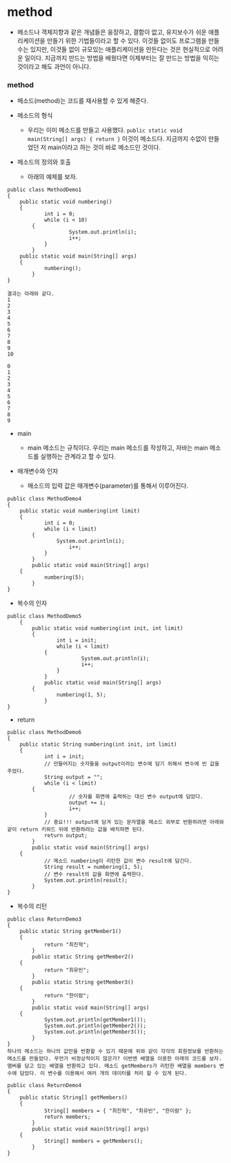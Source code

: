 # method
* 메소드나 객체지향과 같은 개념들은 웅장하고, 결함이 없고, 유지보수가 쉬운 애플리케이션을 만들기 위한 기법들이라고 할 수 있다. 이것들 없이도 프로그램을 만들 수는 있지만, 이것들 없이 규모있는 애플리케이션을 만든다는 것은 현실적으로 어려운 일이다. 지금까지 만드는 방법을 배웠다면 이제부터는 잘 만드는 방법을 익히는 것이라고 해도 과언이 아니다.

### method

* 메소드(method)는 코드를 재사용할 수 있게 해준다.

* 메소드의 형식
	* 우리는 이미 메소드를 만들고 사용했다. ```public static void main(String[] args) { return }``` 이것이 메소드다. 지금까지 수없이 만들었던 저 main이라고 하는 것이 바로 메소드인 것이다.

* 메소드의 정의와 호출
  * 아래의 예제를 보자.
```
public class MethodDemo1 
{
	public static void numbering() 
	{
        	int i = 0;
        	while (i < 10) 
		{
            		System.out.println(i);
            		i++;
        	}
    	}
	public static void main(String[] args) 
	{
        	numbering();
    	}
}

결과는 아래와 같다.
1
2
3
4
5
6
7
8
9
10
	
0
1
2
3
4
5
6
7
8
9
```


* main
	* main 메소드는 규칙이다. 우리는 main 메소드를 작성하고, 자바는 main 메소드를 실행하는 관계라고 할 수 있다.

* 매개변수와 인자
	* 메소드의 입력 값은 매개변수(parameter)를 통해서 이루어진다.
``` 
public class MethodDemo4 
{
	public static void numbering(int limit) 
	{
        	int i = 0;
        	while (i < limit) 
		{
           		System.out.println(i);
            		i++;
        	}
    	}
    	public static void main(String[] args) 
	{
        	numbering(5);
    	}
}
```

* 복수의 인자
```
public class MethodDemo5 
	{ 
		public static void numbering(int init, int limit) 
		{
        		int i = init;
        		while (i < limit) 
			{
            			System.out.println(i);
            			i++;
        		}
    		}
    		public static void main(String[] args) 
		{
        		numbering(1, 5);
    		} 
}
```


* return
```
public class MethodDemo6 
{
	public static String numbering(int init, int limit) 
	{
        	int i = init;
        	// 만들어지는 숫자들을 output이라는 변수에 담기 위해서 변수에 빈 값을 주었다.
        	String output = "";
        	while (i < limit) 
		{
            		// 숫자를 화면에 출력하는 대신 변수 output에 담았다.
            		output += i;
            		i++;
        	}
        	// 중요!!! output에 담겨 있는 문자열을 메소드 외부로 반환하려면 아래와 같이 return 키워드 뒤에 반환하려는 값을 배치하면 된다.
        	return output;
    	}
    	public static void main(String[] args) 
	{
        	// 메소드 numbering이 리턴한 값이 변수 result에 담긴다.
        	String result = numbering(1, 5);
        	// 변수 result의 값을 화면에 출력한다.
        	System.out.println(result);
    	}
}
```

* 복수의 리턴

```
public class ReturnDemo3 
{
	public static String getMember1() 
	{
        	return "최진혁";
    	}
    	public static String getMember2() 
	{
        	return "최유빈";
    	}
    	public static String getMember3() 
	{
        	return "한이람";
    	}
    	public static void main(String[] args) 
	{
        	System.out.println(getMember1());
        	System.out.println(getMember2());
        	System.out.println(getMember3());
    	}
}
하나의 메소드는 하나의 값만을 반환할 수 있기 때문에 위와 같이 각각의 회원정보를 반환하는 메소드를 만들었다. 무언가 비정상적이지 않은가? 이번엔 배열을 이용한 아래의 코드를 보자. 맴버를 담고 있는 배열을 반환하고 있다. 메소드 getMembers가 리턴한 배열을 members 변수에 담았다. 이 변수를 이용해서 여러 개의 데이터를 처리 할 수 있게 된다.

public class ReturnDemo4 
{ 
	public static String[] getMembers() 
	{
        	String[] members = { "최진혁", "최유빈", "한이람" };
        	return members;
    	}
    	public static void main(String[] args) 
	{
        	String[] members = getMembers();
    	}
}
```
